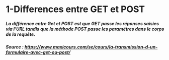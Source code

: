 # 1-Differences entre GET et POST
##### La différence entre Get et POST est que GET passe les réponses saisies via l'URL tandis que la méthode POST passe les paramétres dans le corps de la requête.
##### Source : https://www.maxicours.com/se/cours/la-transmission-d-un-formulaire-avec-get-ou-post/
#